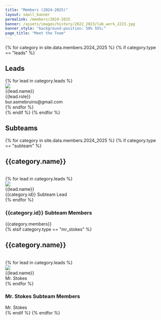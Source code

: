 ```yaml
---
title: "Members (2024-2025)"
layout: small_banner
permalink: /members/2024-2025
banner: /assets/images/history/2022_2023/lab_work_2223.jpg
banner_style: "background-position: 50% 55%;"
page_title: "Meet the Team"
---
```


<div class="bur-members" markdown="0">
  <section class="bur-wide-container">
    {% for category in site.data.members.2024_2025 %}
        {% if category.type == "leads" %}
        <div class="row bur-subteam-row justify-content-center align-items-center">
            <h1>Leads</h1>
            {% for lead in category.leads %}
            <div class="col bur-profile">
                <img class="bur-lead-image" src="{{site.base_url}}/{% if lead.photo %}{{lead.photo}}{% else %}assets/images/members/blank_profile.jpg{% endif %}">
                <div class="bur-lead-description">
                <div class="bur-lead-name">{{lead.name}}</div>
                <div class="bur-profile-role">{{lead.role}}</div>
                <div>bur.asmebruins@gmail.com</div>
                </div>
            </div>
            {% endfor %}
        </div>
        {% endif %}
    {% endfor %}
  </section>

  <section class="bur-wide-container">
    <div class="row bur-subteam-row">
        <h1>Subteams</h1>
    </div>
    {% for category in site.data.members.2024_2025 %}
        {% if category.type == "subteam" %}
        <div class="row bur-subteam-row">
            <h2>{{category.name}}</h2><br/>
            {% for lead in category.leads %}
            <div class="col-xl-4 bur-profile">
                <img class="bur-profile-image" src="{{site.base_url}}/{% if lead.photo %}{{lead.photo}}{% else %}assets/images/members/blank_profile.jpg{% endif %}">
                <div class="bur-lead-description">
                    <div class="bur-subteam-lead-name">{{lead.name}}</div>
                    <div class="bur-profile-role">{{category.id}} Subteam Lead</div>
                </div>      
            </div>
            {% endfor %}
            <div class="col">
                <h3>{{category.id}} Subteam Members</h3>
                <div class="bur-subteam-members">
                    {{category.members}}
                </div>
            </div>
        </div>
        {% elsif category.type == "mr_stokes" %}
        <div class="row bur-subteam-row">
            <h2>{{category.name}}</h2><br/>
            {% for lead in category.leads %}
            <div class="col bur-profile">
                <img class="bur-profile-image" src="{{site.base_url}}/{{lead.photo}}">
                <div class="bur-lead-description">
                    <div class="bur-subteam-lead-name">{{lead.name}}</div>
                    <div class="bur-profile-role">Mr. Stokes</div>
                </div>
            </div>
            {% endfor %}
            <div class="col-sm-4">
                <h3>Mr. Stokes Subteam Members</h3>
                <div class="bur-subteam-members">
                    Mr. Stokes
                </div>
            </div>
        </div>
        {% endif %}
    {% endfor %}
  </section>
</div>
